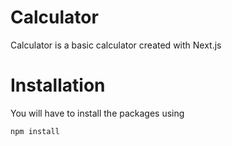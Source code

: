 # Calculator
Calculator is a basic calculator created with Next.js

# Installation
You will have to install the packages using 
```bash
npm install
```
